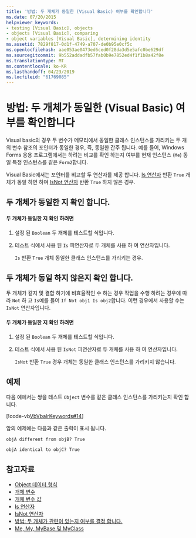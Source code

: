 ```yaml
---
title: '방법: 두 개체가 동일한 (Visual Basic) 여부를 확인합니다'
ms.date: 07/20/2015
helpviewer_keywords:
- testing [Visual Basic], objects
- objects [Visual Basic], comparing
- object variables [Visual Basic], determining identity
ms.assetid: 7829f817-0d1f-4749-a707-de0b95e0cf5c
ms.openlocfilehash: aae053ae0473ed6ced0f28da3d5e5afc0be629df
ms.sourcegitcommit: 9b552addadfb57fab0b9e7852ed4f1f1b8a42f8e
ms.translationtype: MT
ms.contentlocale: ko-KR
ms.lasthandoff: 04/23/2019
ms.locfileid: "61769085"
---
```

# <a name="how-to-determine-whether-two-objects-are-identical-visual-basic"></a>방법: 두 개체가 동일한 (Visual Basic) 여부를 확인합니다
Visual basic의 경우 두 변수가 메모리에서 동일한 클래스 인스턴스를 가리키는 두 개의 변수 참조의 포인터가 동일한 경우, 즉, 동일한 간주 됩니다. 예를 들어, Windows Forms 응용 프로그램에서는 하려는 비교를 확인 하는지 여부를 현재 인스턴스 (`Me`) 동일 특정 인스턴스를 같은 `Form2`합니다.  
  
 Visual Basic에서는 포인터를 비교할 두 연산자를 제공 합니다. [Is 연산자](../../../../visual-basic/language-reference/operators/is-operator.md) 반환 `True` 개체가 동일 하면 하며 [IsNot 연산자](../../../../visual-basic/language-reference/operators/isnot-operator.md) 반환 `True` 하지 않은 경우.  
  
## <a name="determining-if-two-objects-are-identical"></a>두 개체가 동일한 지 확인 합니다.  
  
#### <a name="to-determine-if-two-objects-are-identical"></a>두 개체가 동일한 지 확인 하려면  
  
1. 설정 된 `Boolean` 두 개체를 테스트할 식입니다.  
  
2. 테스트 식에서 사용 된 `Is` 피연산자로 두 개체를 사용 하 여 연산자입니다.  
  
     `Is` 반환 `True` 개체 동일한 클래스 인스턴스를 가리키는 경우.  
  
## <a name="determining-if-two-objects-are-not-identical"></a>두 개체가 동일 하지 않은지 확인 합니다.  
 두 개체가 같지 및 결합 하기에 비효율적인 수 하는 경우 작업을 수행 하려는 경우에 따라 `Not` 하 고 `Is`예를 들어 `If Not obj1 Is obj2`합니다. 이런 경우에서 사용할 수는 `IsNot` 연산자입니다.  
  
#### <a name="to-determine-if-two-objects-are-not-identical"></a>두 개체가 동일한 지 확인 하려면  
  
1. 설정 된 `Boolean` 두 개체를 테스트할 식입니다.  
  
2. 테스트 식에서 사용 된 `IsNot` 피연산자로 두 개체를 사용 하 여 연산자입니다.  
  
     `IsNot` 반환 `True` 경우 개체는 동일한 클래스 인스턴스를 가리키지 않습니다.  
  
## <a name="example"></a>예제  
 다음 예에서는 쌍을 테스트 `Object` 변수를 같은 클래스 인스턴스를 가리키는지 확인 합니다.  
  
 [!code-vb[VbVbalrKeywords#14](~/samples/snippets/visualbasic/VS_Snippets_VBCSharp/VbVbalrKeywords/VB/class7.vb#14)]  
  
 앞의 예제에는 다음과 같은 출력이 표시 됩니다.  
  
 `objA different from objB? True`  
  
 `objA identical to objC? True`  
  
## <a name="see-also"></a>참고자료

- [Object 데이터 형식](../../../../visual-basic/language-reference/data-types/object-data-type.md)
- [개체 변수](../../../../visual-basic/programming-guide/language-features/variables/object-variables.md)
- [개체 변수 값](../../../../visual-basic/programming-guide/language-features/variables/object-variable-values.md)
- [Is 연산자](../../../../visual-basic/language-reference/operators/is-operator.md)
- [IsNot 연산자](../../../../visual-basic/language-reference/operators/isnot-operator.md)
- [방법: 두 개체가 관련이 있는지 여부를 결정 합니다.](../../../../visual-basic/programming-guide/language-features/variables/how-to-determine-whether-two-objects-are-related.md)
- [Me, My, MyBase 및 MyClass](../../../../visual-basic/programming-guide/program-structure/me-my-mybase-and-myclass.md)
